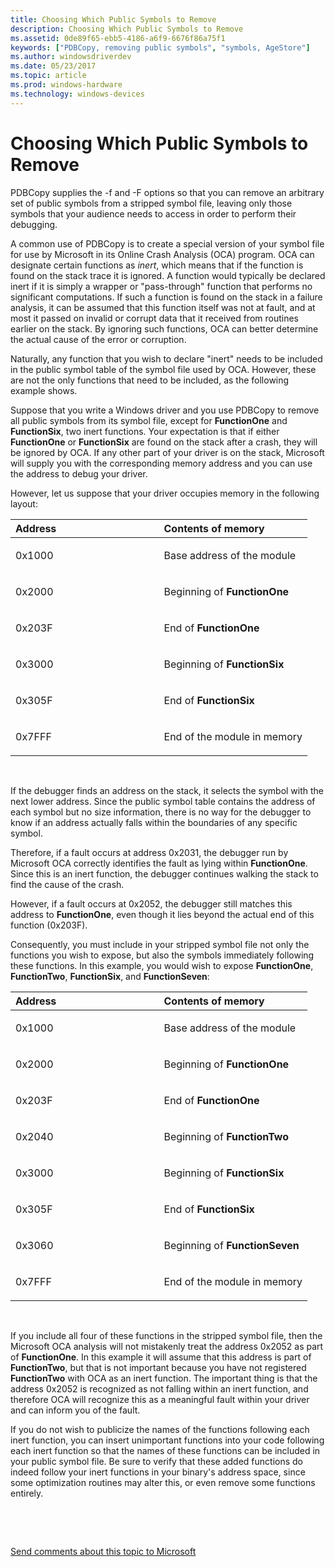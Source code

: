```yaml
---
title: Choosing Which Public Symbols to Remove
description: Choosing Which Public Symbols to Remove
ms.assetid: 0de89f65-ebb5-4186-a6f9-6676f86a75f1
keywords: ["PDBCopy, removing public symbols", "symbols, AgeStore"]
ms.author: windowsdriverdev
ms.date: 05/23/2017
ms.topic: article
ms.prod: windows-hardware
ms.technology: windows-devices
---
```


# Choosing Which Public Symbols to Remove


PDBCopy supplies the -f and -F options so that you can remove an arbitrary set of public symbols from a stripped symbol file, leaving only those symbols that your audience needs to access in order to perform their debugging.

A common use of PDBCopy is to create a special version of your symbol file for use by Microsoft in its Online Crash Analysis (OCA) program. OCA can designate certain functions as *inert*, which means that if the function is found on the stack trace it is ignored. A function would typically be declared inert if it is simply a wrapper or "pass-through" function that performs no significant computations. If such a function is found on the stack in a failure analysis, it can be assumed that this function itself was not at fault, and at most it passed on invalid or corrupt data that it received from routines earlier on the stack. By ignoring such functions, OCA can better determine the actual cause of the error or corruption.

Naturally, any function that you wish to declare "inert" needs to be included in the public symbol table of the symbol file used by OCA. However, these are not the only functions that need to be included, as the following example shows.

Suppose that you write a Windows driver and you use PDBCopy to remove all public symbols from its symbol file, except for **FunctionOne** and **FunctionSix**, two inert functions. Your expectation is that if either **FunctionOne** or **FunctionSix** are found on the stack after a crash, they will be ignored by OCA. If any other part of your driver is on the stack, Microsoft will supply you with the corresponding memory address and you can use the address to debug your driver.

However, let us suppose that your driver occupies memory in the following layout:

<table>
<colgroup>
<col width="50%" />
<col width="50%" />
</colgroup>
<thead>
<tr class="header">
<th align="left">Address</th>
<th align="left">Contents of memory</th>
</tr>
</thead>
<tbody>
<tr class="odd">
<td align="left"><p>0x1000</p></td>
<td align="left"><p>Base address of the module</p></td>
</tr>
<tr class="even">
<td align="left"><p>0x2000</p></td>
<td align="left"><p>Beginning of <strong>FunctionOne</strong></p></td>
</tr>
<tr class="odd">
<td align="left"><p>0x203F</p></td>
<td align="left"><p>End of <strong>FunctionOne</strong></p></td>
</tr>
<tr class="even">
<td align="left"><p>0x3000</p></td>
<td align="left"><p>Beginning of <strong>FunctionSix</strong></p></td>
</tr>
<tr class="odd">
<td align="left"><p>0x305F</p></td>
<td align="left"><p>End of <strong>FunctionSix</strong></p></td>
</tr>
<tr class="even">
<td align="left"><p>0x7FFF</p></td>
<td align="left"><p>End of the module in memory</p></td>
</tr>
</tbody>
</table>

 

If the debugger finds an address on the stack, it selects the symbol with the next lower address. Since the public symbol table contains the address of each symbol but no size information, there is no way for the debugger to know if an address actually falls within the boundaries of any specific symbol.

Therefore, if a fault occurs at address 0x2031, the debugger run by Microsoft OCA correctly identifies the fault as lying within **FunctionOne**. Since this is an inert function, the debugger continues walking the stack to find the cause of the crash.

However, if a fault occurs at 0x2052, the debugger still matches this address to **FunctionOne**, even though it lies beyond the actual end of this function (0x203F).

Consequently, you must include in your stripped symbol file not only the functions you wish to expose, but also the symbols immediately following these functions. In this example, you would wish to expose **FunctionOne**, **FunctionTwo**, **FunctionSix**, and **FunctionSeven**:

<table>
<colgroup>
<col width="50%" />
<col width="50%" />
</colgroup>
<thead>
<tr class="header">
<th align="left">Address</th>
<th align="left">Contents of memory</th>
</tr>
</thead>
<tbody>
<tr class="odd">
<td align="left"><p>0x1000</p></td>
<td align="left"><p>Base address of the module</p></td>
</tr>
<tr class="even">
<td align="left"><p>0x2000</p></td>
<td align="left"><p>Beginning of <strong>FunctionOne</strong></p></td>
</tr>
<tr class="odd">
<td align="left"><p>0x203F</p></td>
<td align="left"><p>End of <strong>FunctionOne</strong></p></td>
</tr>
<tr class="even">
<td align="left"><p>0x2040</p></td>
<td align="left"><p>Beginning of <strong>FunctionTwo</strong></p></td>
</tr>
<tr class="odd">
<td align="left"><p>0x3000</p></td>
<td align="left"><p>Beginning of <strong>FunctionSix</strong></p></td>
</tr>
<tr class="even">
<td align="left"><p>0x305F</p></td>
<td align="left"><p>End of <strong>FunctionSix</strong></p></td>
</tr>
<tr class="odd">
<td align="left"><p>0x3060</p></td>
<td align="left"><p>Beginning of <strong>FunctionSeven</strong></p></td>
</tr>
<tr class="even">
<td align="left"><p>0x7FFF</p></td>
<td align="left"><p>End of the module in memory</p></td>
</tr>
</tbody>
</table>

 

If you include all four of these functions in the stripped symbol file, then the Microsoft OCA analysis will not mistakenly treat the address 0x2052 as part of **FunctionOne**. In this example it will assume that this address is part of **FunctionTwo**, but that is not important because you have not registered **FunctionTwo** with OCA as an inert function. The important thing is that the address 0x2052 is recognized as not falling within an inert function, and therefore OCA will recognize this as a meaningful fault within your driver and can inform you of the fault.

If you do not wish to publicize the names of the functions following each inert function, you can insert unimportant functions into your code following each inert function so that the names of these functions can be included in your public symbol file. Be sure to verify that these added functions do indeed follow your inert functions in your binary's address space, since some optimization routines may alter this, or even remove some functions entirely.

 

 

[Send comments about this topic to Microsoft](mailto:wsddocfb@microsoft.com?subject=Documentation%20feedback%20[debugger\debugger]:%20Choosing%20Which%20Public%20Symbols%20to%20Remove%20%20RELEASE:%20%285/15/2017%29&body=%0A%0APRIVACY%20STATEMENT%0A%0AWe%20use%20your%20feedback%20to%20improve%20the%20documentation.%20We%20don't%20use%20your%20email%20address%20for%20any%20other%20purpose,%20and%20we'll%20remove%20your%20email%20address%20from%20our%20system%20after%20the%20issue%20that%20you're%20reporting%20is%20fixed.%20While%20we're%20working%20to%20fix%20this%20issue,%20we%20might%20send%20you%20an%20email%20message%20to%20ask%20for%20more%20info.%20Later,%20we%20might%20also%20send%20you%20an%20email%20message%20to%20let%20you%20know%20that%20we've%20addressed%20your%20feedback.%0A%0AFor%20more%20info%20about%20Microsoft's%20privacy%20policy,%20see%20http://privacy.microsoft.com/default.aspx. "Send comments about this topic to Microsoft")





